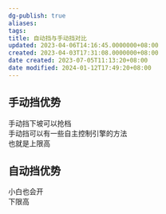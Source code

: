 ```yaml
---
dg-publish: true
aliases: 
tags: 
title: 自动挡与手动挡对比
updated: 2023-04-06T14:16:45.0000000+08:00
created: 2023-04-03T17:31:08.0000000+08:00
date created: 2023-07-05T11:13:20+08:00
date modified: 2024-01-12T17:49:20+08:00
---
```


## 手动挡优势
手动挡下坡可以抢档  
手动挡可以有一些自主控制引擎的方法  
也就是上限高

## 自动挡优势
小白也会开  
下限高
